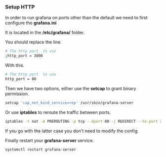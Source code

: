 ### Setup HTTP 

In order to run grafana on ports other than the default we need to first configure the **grafana.ini**

It is located in the **/etc/grafana/** folder.

You should replace the line.

``` bash
# The http port  to use
;http_port = 3000
```

With this.

``` bash
# The http port  to use
http_port = 80
```

Then we have two options, either use the **setcap** to grant binary permission.

``` bash
setcap 'cap_net_bind_service=+ep' /usr/sbin/grafana-server
```

Or use **iptables** to reroute the traffic between ports.

``` bash
iptables -t nat -A PREROUTING -p tcp --dport 80 -j REDIRECT --to-port 3000
```

If you go with the latter case you don't need to modify the config.

Finally restart your **grafana-server** service.

``` bash
systemctl restart grafana-server
```